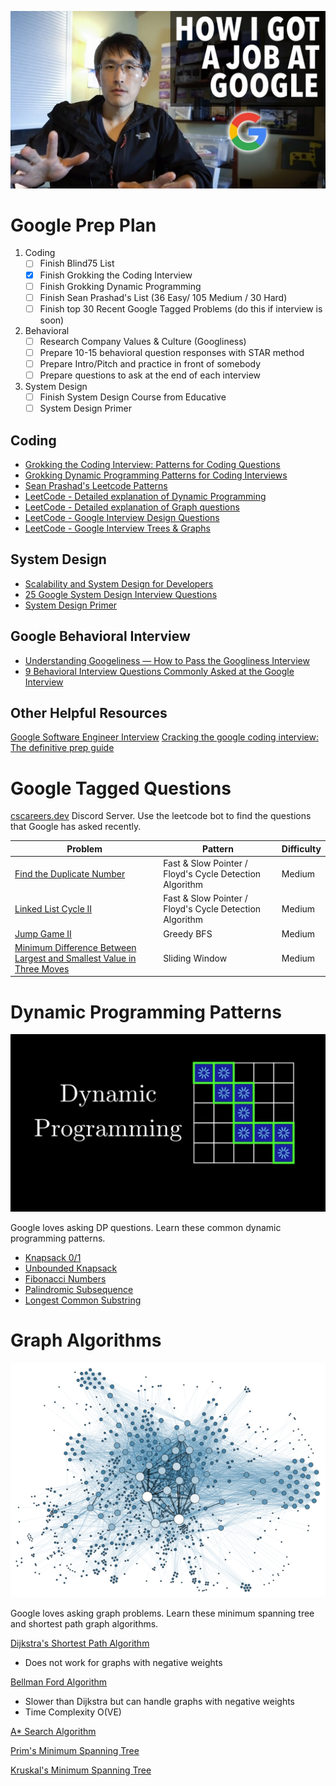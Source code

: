
![google-tech-lead](./images/google-tech-lead.jpg)


# Google Prep Plan #

1. Coding
    - [ ] Finish Blind75 List
    - [X] Finish Grokking the Coding Interview
    - [ ] Finish Grokking Dynamic Programming
    - [ ] Finish Sean Prashad's List (36 Easy/ 105 Medium / 30 Hard)
    - [ ] Finish top 30 Recent Google Tagged Problems (do this if interview is soon)

2. Behavioral
    - [ ] Research Company Values & Culture (Googliness)
    - [ ] Prepare 10-15 behavioral question responses with STAR method
    - [ ] Prepare Intro/Pitch and practice in front of somebody
    - [ ] Prepare questions to ask at the end of each interview

3. System Design
    - [ ] Finish System Design Course from Educative
    - [ ] System Design Primer

## Coding 
- [Grokking the Coding Interview: Patterns for Coding Questions](https://www.educative.io/courses/grokking-the-coding-interview)
- [Grokking Dynamic Programming Patterns for Coding Interviews](https://www.educative.io/courses/grokking-dynamic-programming-patterns-for-coding-interviews)
- [Sean Prashad's Leetcode Patterns](https://seanprashad.com/leetcode-patterns/)
- [LeetCode - Detailed explanation of Dynamic Programming](https://leetcode.com/explore/learn/card/dynamic-programming/)
- [LeetCode - Detailed explanation of Graph questions](https://leetcode.com/explore/learn/card/graph/)
- [LeetCode - Google Interview Design Questions](https://leetcode.com/explore/featured/card/google/65/design-4/)
- [LeetCode - Google Interview Trees & Graphs](https://leetcode.com/explore/featured/card/google/61/trees-and-graphs/)

## System Design

- [Scalability and System Design for Developers](https://www.educative.io/path/scalability-system-design)
- [25 Google System Design Interview Questions](https://www.interviewkickstart.com/interview-questions/google-system-design-interview-questions)
- [System Design Primer](https://github.com/donnemartin/system-design-primer)

## Google Behavioral Interview
- [Understanding Googeliness — How to Pass the Googliness Interview](https://jeffhsipe.medium.com/understanding-googelyness-4d61a70ada95)
- [9 Behavioral Interview Questions Commonly Asked at the Google Interview](https://www.interviewkickstart.com/blog/google-behavioral-interview-questions-to-get-hired-at-google)

## Other Helpful Resources ##

[Google Software Engineer Interview](https://igotanoffer.com/blogs/tech/google-software-engineer-interview)
[Cracking the google coding interview: The definitive prep guide](https://www.educative.io/blog/google-coding-interview)

# Google Tagged Questions #

[cscareers.dev](https://discord.gg/uXkVRhBqfX) Discord Server. Use the leetcode bot to find the questions that Google has asked recently.

| Problem    | Pattern | Difficulty |
| ----------- | ----------- |  ----------- | 
| [Find the Duplicate Number](https://leetcode.com/problems/find-the-duplicate-number/) | Fast & Slow Pointer / Floyd's Cycle Detection Algorithm | Medium |
| [Linked List Cycle II](https://leetcode.com/problems/linked-list-cycle-ii/) | Fast & Slow Pointer / Floyd's Cycle Detection Algorithm | Medium |
| [Jump Game II](https://leetcode.com/problems/jump-game-ii/) | Greedy BFS | Medium |
| [Minimum Difference Between Largest and Smallest Value in Three Moves](https://leetcode.com/problems/minimum-difference-between-largest-and-smallest-value-in-three-moves/) | Sliding Window | Medium |

# Dynamic Programming Patterns

![dp](./images/dp.jpg)

Google loves asking DP questions. Learn these common dynamic programming patterns.

- [Knapsack 0/1](./grokking_dp/dp_unbounded_knapsack.py)
- [Unbounded Knapsack](./grokking_dp/dp_unbounded_knapsack.py)
- [Fibonacci Numbers](./grokking_dp/dp_fibonnaci_numbers.py)
- [Palindromic Subsequence](./grokking_dp/dp_palindromic_subsequence.py)
- [Longest Common Substring](./grokking_dp/dp_longest_common_substring.py)


# Graph Algorithms

![graphs](./images/graphs.png)

Google loves asking graph problems. Learn these minimum spanning tree and shortest path graph algorithms.
 
[Dijkstra's Shortest Path Algorithm](https://www.geeksforgeeks.org/dijkstras-shortest-path-algorithm-greedy-algo-7/)
- Does not work for graphs with negative weights

[Bellman Ford Algorithm](https://www.geeksforgeeks.org/bellman-ford-algorithm-dp-23/)
- Slower than Dijkstra but can handle graphs with negative weights
- Time Complexity O(VE)

[A* Search Algorithm](https://www.geeksforgeeks.org/a-search-algorithm/)

[Prim's Minimum Spanning Tree](https://www.geeksforgeeks.org/prims-minimum-spanning-tree-mst-greedy-algo-5/)

[Kruskal's Minimum Spanning Tree](https://www.geeksforgeeks.org/kruskals-minimum-spanning-tree-algorithm-greedy-algo-2/)






